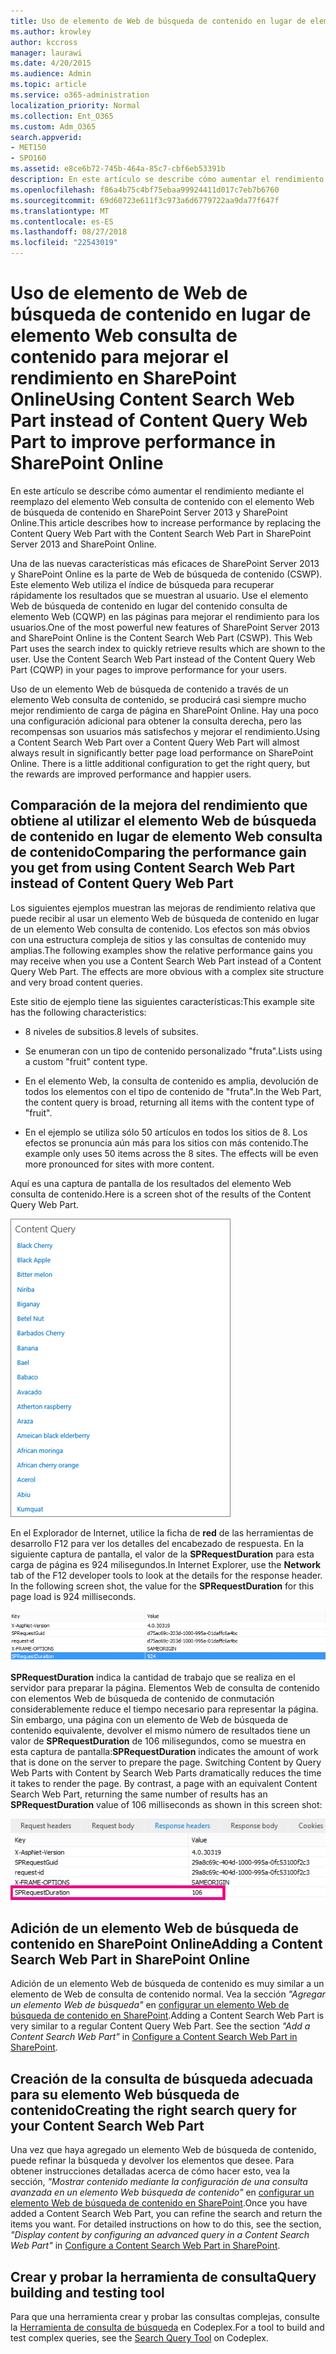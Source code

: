 ```yaml
---
title: Uso de elemento de Web de búsqueda de contenido en lugar de elemento Web consulta de contenido para mejorar el rendimiento en SharePoint Online
ms.author: krowley
author: kccross
manager: laurawi
ms.date: 4/20/2015
ms.audience: Admin
ms.topic: article
ms.service: o365-administration
localization_priority: Normal
ms.collection: Ent_O365
ms.custom: Adm_O365
search.appverid:
- MET150
- SPO160
ms.assetid: e8ce6b72-745b-464a-85c7-cbf6eb53391b
description: En este artículo se describe cómo aumentar el rendimiento mediante el reemplazo del elemento Web consulta de contenido con el elemento Web de búsqueda de contenido en SharePoint Server 2013 y SharePoint Online.
ms.openlocfilehash: f86a4b75c4bf75ebaa99924411d017c7eb7b6760
ms.sourcegitcommit: 69d60723e611f3c973a6d6779722aa9da77f647f
ms.translationtype: MT
ms.contentlocale: es-ES
ms.lasthandoff: 08/27/2018
ms.locfileid: "22543019"
---
```

# <a name="using-content-search-web-part-instead-of-content-query-web-part-to-improve-performance-in-sharepoint-online"></a><span data-ttu-id="62a47-103">Uso de elemento de Web de búsqueda de contenido en lugar de elemento Web consulta de contenido para mejorar el rendimiento en SharePoint Online</span><span class="sxs-lookup"><span data-stu-id="62a47-103">Using Content Search Web Part instead of Content Query Web Part to improve performance in SharePoint Online</span></span>

<span data-ttu-id="62a47-104">En este artículo se describe cómo aumentar el rendimiento mediante el reemplazo del elemento Web consulta de contenido con el elemento Web de búsqueda de contenido en SharePoint Server 2013 y SharePoint Online.</span><span class="sxs-lookup"><span data-stu-id="62a47-104">This article describes how to increase performance by replacing the Content Query Web Part with the Content Search Web Part in SharePoint Server 2013 and SharePoint Online.</span></span>
  
<span data-ttu-id="62a47-p101">Una de las nuevas características más eficaces de SharePoint Server 2013 y SharePoint Online es la parte de Web de búsqueda de contenido (CSWP). Este elemento Web utiliza el índice de búsqueda para recuperar rápidamente los resultados que se muestran al usuario. Use el elemento Web de búsqueda de contenido en lugar del contenido consulta de elemento Web (CQWP) en las páginas para mejorar el rendimiento para los usuarios.</span><span class="sxs-lookup"><span data-stu-id="62a47-p101">One of the most powerful new features of SharePoint Server 2013 and SharePoint Online is the Content Search Web Part (CSWP). This Web Part uses the search index to quickly retrieve results which are shown to the user. Use the Content Search Web Part instead of the Content Query Web Part (CQWP) in your pages to improve performance for your users.</span></span>
  
<span data-ttu-id="62a47-p102">Uso de un elemento Web de búsqueda de contenido a través de un elemento Web consulta de contenido, se producirá casi siempre mucho mejor rendimiento de carga de página en SharePoint Online. Hay una poco una configuración adicional para obtener la consulta derecha, pero las recompensas son usuarios más satisfechos y mejorar el rendimiento.</span><span class="sxs-lookup"><span data-stu-id="62a47-p102">Using a Content Search Web Part over a Content Query Web Part will almost always result in significantly better page load performance on SharePoint Online. There is a little additional configuration to get the right query, but the rewards are improved performance and happier users.</span></span>
  
## <a name="comparing-the-performance-gain-you-get-from-using-content-search-web-part-instead-of-content-query-web-part"></a><span data-ttu-id="62a47-110">Comparación de la mejora del rendimiento que obtiene al utilizar el elemento Web de búsqueda de contenido en lugar de elemento Web consulta de contenido</span><span class="sxs-lookup"><span data-stu-id="62a47-110">Comparing the performance gain you get from using Content Search Web Part instead of Content Query Web Part</span></span>

<span data-ttu-id="62a47-p103">Los siguientes ejemplos muestran las mejoras de rendimiento relativa que puede recibir al usar un elemento Web de búsqueda de contenido en lugar de un elemento Web consulta de contenido. Los efectos son más obvios con una estructura compleja de sitios y las consultas de contenido muy amplias.</span><span class="sxs-lookup"><span data-stu-id="62a47-p103">The following examples show the relative performance gains you may receive when you use a Content Search Web Part instead of a Content Query Web Part. The effects are more obvious with a complex site structure and very broad content queries.</span></span>
  
<span data-ttu-id="62a47-113">Este sitio de ejemplo tiene las siguientes características:</span><span class="sxs-lookup"><span data-stu-id="62a47-113">This example site has the following characteristics:</span></span>
  
- <span data-ttu-id="62a47-114">8 niveles de subsitios.</span><span class="sxs-lookup"><span data-stu-id="62a47-114">8 levels of subsites.</span></span>
    
- <span data-ttu-id="62a47-115">Se enumeran con un tipo de contenido personalizado "fruta".</span><span class="sxs-lookup"><span data-stu-id="62a47-115">Lists using a custom "fruit" content type.</span></span>
    
- <span data-ttu-id="62a47-116">En el elemento Web, la consulta de contenido es amplia, devolución de todos los elementos con el tipo de contenido de "fruta".</span><span class="sxs-lookup"><span data-stu-id="62a47-116">In the Web Part, the content query is broad, returning all items with the content type of "fruit".</span></span>
    
- <span data-ttu-id="62a47-p104">En el ejemplo se utiliza sólo 50 artículos en todos los sitios de 8. Los efectos se pronuncia aún más para los sitios con más contenido.</span><span class="sxs-lookup"><span data-stu-id="62a47-p104">The example only uses 50 items across the 8 sites. The effects will be even more pronounced for sites with more content.</span></span>
    
<span data-ttu-id="62a47-119">Aquí es una captura de pantalla de los resultados del elemento Web consulta de contenido.</span><span class="sxs-lookup"><span data-stu-id="62a47-119">Here is a screen shot of the results of the Content Query Web Part.</span></span>
  
![Gráfico que muestra la consulta de contenido del elemento web](media/b3d41f20-dfe5-46ed-9c0a-31057e82de33.png)
  
<span data-ttu-id="62a47-p105">En el Explorador de Internet, utilice la ficha de **red** de las herramientas de desarrollo F12 para ver los detalles del encabezado de respuesta. En la siguiente captura de pantalla, el valor de la **SPRequestDuration** para esta carga de página es 924 milisegundos.</span><span class="sxs-lookup"><span data-stu-id="62a47-p105">In Internet Explorer, use the **Network** tab of the F12 developer tools to look at the details for the response header. In the following screen shot, the value for the **SPRequestDuration** for this page load is 924 milliseconds.</span></span> 
  
![Captura de pantalla que muestra la duración de la solicitud de 924](media/343571f2-a249-4de2-bc11-2cee93498aea.png)
  
 <span data-ttu-id="62a47-p106">**SPRequestDuration** indica la cantidad de trabajo que se realiza en el servidor para preparar la página. Elementos Web de consulta de contenido con elementos Web de búsqueda de contenido de conmutación considerablemente reduce el tiempo necesario para representar la página. Sin embargo, una página con un elemento de Web de búsqueda de contenido equivalente, devolver el mismo número de resultados tiene un valor de **SPRequestDuration** de 106 milisegundos, como se muestra en esta captura de pantalla:</span><span class="sxs-lookup"><span data-stu-id="62a47-p106">**SPRequestDuration** indicates the amount of work that is done on the server to prepare the page. Switching Content by Query Web Parts with Content by Search Web Parts dramatically reduces the time it takes to render the page. By contrast, a page with an equivalent Content Search Web Part, returning the same number of results has an **SPRequestDuration** value of 106 milliseconds as shown in this screen shot:</span></span> 
  
![Captura de pantalla que muestra la duración de la solicitud de 106](media/b46387ac-660d-4e5e-a11c-cc430e912962.png)
  
## <a name="adding-a-content-search-web-part-in-sharepoint-online"></a><span data-ttu-id="62a47-128">Adición de un elemento Web de búsqueda de contenido en SharePoint Online</span><span class="sxs-lookup"><span data-stu-id="62a47-128">Adding a Content Search Web Part in SharePoint Online</span></span>

<span data-ttu-id="62a47-p107">Adición de un elemento Web de búsqueda de contenido es muy similar a un elemento de Web de consulta de contenido normal. Vea la sección *"Agregar un elemento Web de búsqueda"* en [configurar un elemento Web de búsqueda de contenido en SharePoint](https://support.office.com/article/Configure-a-Content-Search-Web-Part-in-SharePoint-0dc16de1-dbe4-462b-babb-bf8338c36c9a).</span><span class="sxs-lookup"><span data-stu-id="62a47-p107">Adding a Content Search Web Part is very similar to a regular Content Query Web Part. See the section  *"Add a Content Search Web Part"*  in [Configure a Content Search Web Part in SharePoint](https://support.office.com/article/Configure-a-Content-Search-Web-Part-in-SharePoint-0dc16de1-dbe4-462b-babb-bf8338c36c9a).</span></span>
  
## <a name="creating-the-right-search-query-for-your-content-search-web-part"></a><span data-ttu-id="62a47-131">Creación de la consulta de búsqueda adecuada para su elemento Web búsqueda de contenido</span><span class="sxs-lookup"><span data-stu-id="62a47-131">Creating the right search query for your Content Search Web Part</span></span>

<span data-ttu-id="62a47-p108">Una vez que haya agregado un elemento Web de búsqueda de contenido, puede refinar la búsqueda y devolver los elementos que desee. Para obtener instrucciones detalladas acerca de cómo hacer esto, vea la sección, *"Mostrar contenido mediante la configuración de una consulta avanzada en un elemento Web búsqueda de contenido"* en [configurar un elemento Web de búsqueda de contenido en SharePoint](https://support.office.com/article/Configure-a-Content-Search-Web-Part-in-SharePoint-0dc16de1-dbe4-462b-babb-bf8338c36c9a).</span><span class="sxs-lookup"><span data-stu-id="62a47-p108">Once you have added a Content Search Web Part, you can refine the search and return the items you want. For detailed instructions on how to do this, see the section,  *"Display content by configuring an advanced query in a Content Search Web Part"*  in [Configure a Content Search Web Part in SharePoint](https://support.office.com/article/Configure-a-Content-Search-Web-Part-in-SharePoint-0dc16de1-dbe4-462b-babb-bf8338c36c9a).</span></span>
  
## <a name="query-building-and-testing-tool"></a><span data-ttu-id="62a47-134">Crear y probar la herramienta de consulta</span><span class="sxs-lookup"><span data-stu-id="62a47-134">Query building and testing tool</span></span>

<span data-ttu-id="62a47-135">Para que una herramienta crear y probar las consultas complejas, consulte la [Herramienta de consulta de búsqueda](https://sp2013searchtool.codeplex.com/) en Codeplex.</span><span class="sxs-lookup"><span data-stu-id="62a47-135">For a tool to build and test complex queries, see the [Search Query Tool](https://sp2013searchtool.codeplex.com/) on Codeplex.</span></span> 
  


